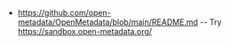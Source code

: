 
- https://github.com/open-metadata/OpenMetadata/blob/main/README.md
-- Try https://sandbox.open-metadata.org/
